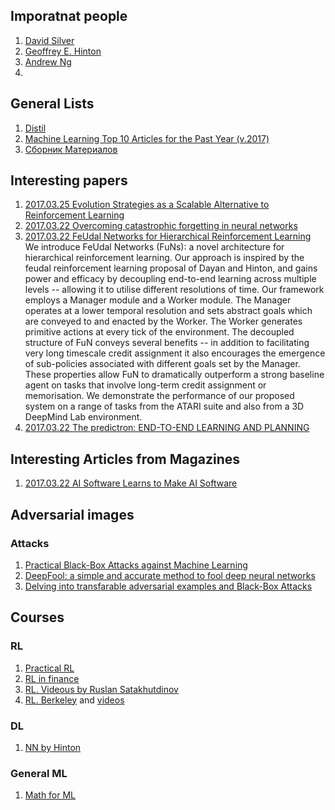 ## Imporatnat people
1. [David Silver](http://www0.cs.ucl.ac.uk/staff/d.silver/web/Publications.html)
1. [Geoffrey E. Hinton](http://www.cs.toronto.edu/~hinton/)
1. [Andrew Ng](http://www.andrewng.org/publications/)
1. []()

## General Lists
1. [Distil](https://openai.com/blog/Distill/)
1. [Machine Learning Top 10 Articles for the Past Year (v.2017)](https://medium.mybridge.co/machine-learning-top-10-of-the-year-v-2017-7552599935c0#.9ulf8i95y)
1. [Сборник Материалов](https://github.com/demidovakatya/vvedenie-mashinnoe-obuchenie/blob/master/README.md)


## Interesting papers 
1. [2017.03.25 Evolution Strategies as a Scalable Alternative to Reinforcement Learning](https://arxiv.org/pdf/1703.03864.pdf)
1. [2017.03.22 Overcoming catastrophic forgetting in neural networks](http://www.pnas.org/content/early/2017/03/13/1611835114.full.pdf)
1. [2017.03.22 FeUdal Networks for Hierarchical Reinforcement Learning](https://arxiv.org/abs/1703.01161)
     We introduce FeUdal Networks (FuNs): a novel architecture for hierarchical reinforcement learning. Our approach is inspired by the feudal reinforcement learning proposal of Dayan and Hinton, and gains power and efficacy by decoupling end-to-end learning across multiple levels -- allowing it to utilise different resolutions of time. Our framework employs a Manager module and a Worker module. The Manager operates at a lower temporal resolution and sets abstract goals which are conveyed to and enacted by the Worker. The Worker generates primitive actions at every tick of the environment. The decoupled structure of FuN conveys several benefits -- in addition to facilitating very long timescale credit assignment it also encourages the emergence of sub-policies associated with different goals set by the Manager. These properties allow FuN to dramatically outperform a strong baseline agent on tasks that involve long-term credit assignment or memorisation. We demonstrate the performance of our proposed system on a range of tasks from the ATARI suite and also from a 3D DeepMind Lab environment.
1. [2017.03.22 The predictron: END-TO-END LEARNING AND PLANNING](http://www0.cs.ucl.ac.uk/staff/d.silver/web/Publications_files/predictron.pdf)

## Interesting Articles from Magazines
1. [2017.03.22 AI Software Learns to Make AI Software](https://www.technologyreview.com/s/603381/ai-software-learns-to-make-ai-software/)

## Adversarial images
### Attacks
1. [Practical Black-Box Attacks against Machine Learning](https://arxiv.org/pdf/1602.02697.pdf)  
1. [DeepFool: a simple and accurate method to fool deep neural networks](https://arxiv.org/pdf/1511.04599.pdf)
1. [Delving into transfarable adversarial examples and Black-Box Attacks](https://arxiv.org/pdf/1611.02770.pdf)

## Courses
### RL
1. [Practical RL](https://www.coursera.org/learn/practical-rl)
1. [RL in finance](https://www.coursera.org/specializations/machine-learning-reinforcement-finance)
1. [RL. Videous by Ruslan Satakhutdinov](https://www.bilibili.com/video/av18865689/)
1. [RL. Berkeley](http://rail.eecs.berkeley.edu/deeprlcourse/) and [videos](https://www.youtube.com/playlist?list=PLkFD6_40KJIznC9CDbVTjAF2oyt8_VAe3)

### DL
1. [NN by Hinton](https://www.coursera.org/learn/neural-networks)
### General ML
1. [Math for ML](https://mml-book.github.io)
